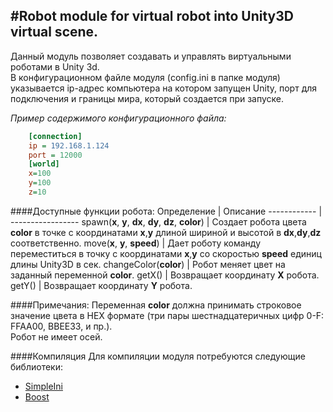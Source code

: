 #Robot module for virtual robot into Unity3D virtual scene.
-------------------------------
Данный модуль позволяет создавать и управлять виртуальными роботами в Unity 3d.<br>
В конфигурационном файле модуля (config.ini в папке модуля) указывается ip-адрес компьютера на котором запущен Unity, порт для подключения и границы мира, который создается при запуске.

*Пример содержимого конфигурационного файла:*
```ini
    [connection]
    ip = 192.168.1.124
    port = 12000
    [world]
    x=100
    y=100
    z=10
```

####Доступные функции робота:
Определение  | Описание 
------------  | ----------------- 
spawn(**x**, **y**, **dx**, **dy**, **dz**, **color**)  | Создает робота цвета **color** в точке с координатами **x**,**y** длиной шириной и высотой в **dx**,**dy**,**dz** соответственно.
move(**x**, **y**, **speed**)  | Дает роботу команду переместиться в точку с координатами **x**,**y** со скоростью **speed** единиц длины Unity3D в сек.
changeColor(**color**)  | Робот меняет цвет на заданный переменной **color**.
getX()  | Возвращает координату **Х** робота.
getY()  | Возвращает координату **Y** робота.

####Примечания:
Переменная **color** должна принимать строковое значение цвета в HEX формате (три пары шестнадцатеричных цифр 0-F: FFAA00, BBEE33, и пр.).<br>
Робот не имеет осей.

####Компиляция
Для компиляции модуля потребуются следующие библиотеки:
- [SimpleIni](https://github.com/brofield/simpleini)
- [Boost](http://www.boost.org/)

